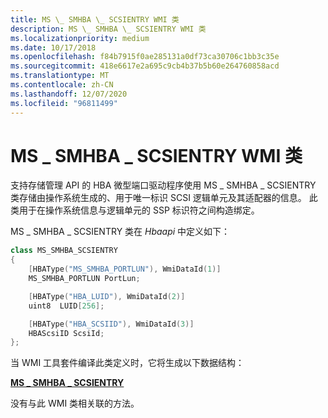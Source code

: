 ```yaml
---
title: MS \_ SMHBA \_ SCSIENTRY WMI 类
description: MS \_ SMHBA \_ SCSIENTRY WMI 类
ms.localizationpriority: medium
ms.date: 10/17/2018
ms.openlocfilehash: f84b7915f0ae285131a0df73ca30706c1bb3c35e
ms.sourcegitcommit: 418e6617e2a695c9cb4b37b5b60e264760858acd
ms.translationtype: MT
ms.contentlocale: zh-CN
ms.lasthandoff: 12/07/2020
ms.locfileid: "96811499"
---
```

# <a name="ms_smhba_scsientry-wmi-class"></a>MS \_ SMHBA \_ SCSIENTRY WMI 类


支持存储管理 API 的 HBA 微型端口驱动程序使用 MS \_ SMHBA \_ SCSIENTRY 类存储由操作系统生成的、用于唯一标识 SCSI 逻辑单元及其适配器的信息。 此类用于在操作系统信息与逻辑单元的 SSP 标识符之间构造绑定。

MS \_ SMHBA \_ SCSIENTRY 类在 *Hbaapi* 中定义如下：

```cpp
class MS_SMHBA_SCSIENTRY
{
    [HBAType("MS_SMHBA_PORTLUN"), WmiDataId(1)]
    MS_SMHBA_PORTLUN PortLun;

    [HBAType("HBA_LUID"), WmiDataId(2)]
    uint8  LUID[256];

    [HBAType("HBA_SCSIID"), WmiDataId(3)]
    HBAScsiID ScsiId;
};
```

当 WMI 工具套件编译此类定义时，它将生成以下数据结构：

[**MS \_ SMHBA \_ SCSIENTRY**](/windows-hardware/drivers/ddi/hbapiwmi/ns-hbapiwmi-_ms_smhba_scsientry)

没有与此 WMI 类相关联的方法。

 

